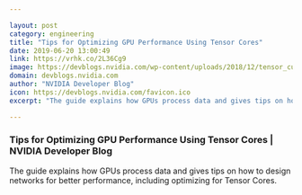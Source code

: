 ```yaml
---

layout: post
category: engineering
title: "Tips for Optimizing GPU Performance Using Tensor Cores"
date: 2019-06-20 13:00:49
link: https://vrhk.co/2L36Cg9
image: https://devblogs.nvidia.com/wp-content/uploads/2018/12/tensor_cube_white-1280-362x265-1.png
domain: devblogs.nvidia.com
author: "NVIDIA Developer Blog"
icon: https://devblogs.nvidia.com/favicon.ico
excerpt: "The guide explains how GPUs process data and gives tips on how to design networks for better performance, including optimizing for Tensor Cores."

---
```


### Tips for Optimizing GPU Performance Using Tensor Cores | NVIDIA Developer Blog

The guide explains how GPUs process data and gives tips on how to design networks for better performance, including optimizing for Tensor Cores.